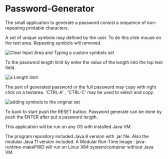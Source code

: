 # Password-Generator
The small application to generate a password consist a sequence of non-repeating printable characters.

A set of unique symbols may defined by the user. To do this click mouse on the text area.
Repeating symbols will removed. 

![Clear Input Area and Typing a custom symbols set](https://1.bp.blogspot.com/-I0u3FVuxX9I/XIfjKFoU3sI/AAAAAAAAHio/UaTe_wwqojMJTBOmTOCVtk1GQ6bfuUqMgCLcBGAs/s1600/output.gif)

To the password length limit by enter the value of the length into the top text field.

![a Length limit](https://1.bp.blogspot.com/-tC2RXM97ihM/XIfjjiMiBwI/AAAAAAAAHiw/twPnRwy2E7wCPUh1YJCUWJM3BzPKSIB6ACLcBGAs/s1600/output2.gif)

The part of generated password or the full password may copy with right click on a textarea. 'CTRL-A' , 'CTRL-C' may be used to select and copy.

![adding symbols to the original set](https://4.bp.blogspot.com/-1rRhzkNfSec/XIfjrlRJu-I/AAAAAAAAHi0/aerIvoBsluUbKcsTSQyHW5yzkoOlnBahQCLcBGAs/s1600/output1.gif)

To back to start push the RESET button. Password generate can be done by push the ENTER after put a password length.

This application will be run on any OS with installed Java VM.

The program repository included Java 8 version with .jar file. Also the modular Java 11 version included. A Modular Run-Time Image : java-runtime-makePWD will run on Linux X64 system/container without Java VM. 
